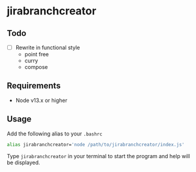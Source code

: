 # jirabranchcreator

## Todo
- [ ] Rewrite in functional style
  - point free
  - curry
  - compose

## Requirements
- Node v13.x or higher

## Usage

Add the following alias to your `.bashrc`

```sh
alias jirabranchcreator='node /path/to/jirabranchcreator/index.js'
```

Type `jirabranchcreator` in your terminal to start the program and help will be displayed.
